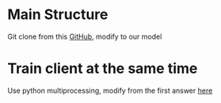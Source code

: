 # Main Structure
Git clone from this [GitHub](https://github.com/AshwinRJ/Federated-Learning-PyTorch), modify to our model

# Train client at the same time
Use python multiprocessing, modify from the first answer [here](https://stackoverflow.com/questions/10415028/how-to-get-the-return-value-of-a-function-passed-to-multiprocessing-process)
